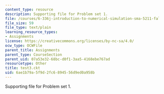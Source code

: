 ```yaml
---
content_type: resource
description: Supporting file for Problem set 1.
file: /courses/6-336j-introduction-to-numerical-simulation-sma-5211-fall-2003/6ae1b79a5f9d2fc6894556d9ed0a958b_test3.ckt
file_size: 59
file_type: text/plain
learning_resource_types:
- Assignments
license: https://creativecommons.org/licenses/by-nc-sa/4.0/
ocw_type: OCWFile
parent_title: Assignments
parent_type: CourseSection
parent_uid: 07a53e32-68bc-d0f1-3aa5-4168ebe767ad
resourcetype: Other
title: test3.ckt
uid: 6ae1b79a-5f9d-2fc6-8945-56d9ed0a958b
---
```

Supporting file for Problem set 1.